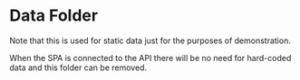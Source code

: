 # Data Folder

Note that this is used for static data just for the purposes of demonstration.

When the SPA is connected to the API there will be no need for hard-coded data and this folder can be removed.

